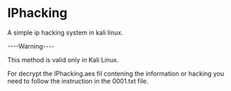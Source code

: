 # IPhacking
A simple ip hacking system in kali linux.

----Warning----

This method is valid only in Kali Linux.

For decrypt the IPhacking.aes fil contening the information or hacking you need to follow the instruction in the 0001.txt file.
